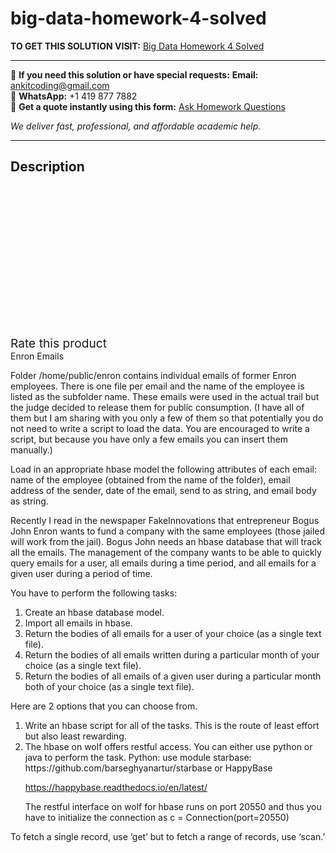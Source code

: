 # big-data-homework-4-solved
**TO GET THIS SOLUTION VISIT:** [Big Data Homework 4 Solved](https://www.ankitcodinghub.com/product/big-data-homework-4-solved/)


---

📩 **If you need this solution or have special requests:** **Email:** ankitcoding@gmail.com  
📱 **WhatsApp:** +1 419 877 7882  
📄 **Get a quote instantly using this form:** [Ask Homework Questions](https://www.ankitcodinghub.com/services/ask-homework-questions/)

*We deliver fast, professional, and affordable academic help.*

---

<h2>Description</h2>



<div class="kk-star-ratings kksr-auto kksr-align-center kksr-valign-top" data-payload="{&quot;align&quot;:&quot;center&quot;,&quot;id&quot;:&quot;101430&quot;,&quot;slug&quot;:&quot;default&quot;,&quot;valign&quot;:&quot;top&quot;,&quot;ignore&quot;:&quot;&quot;,&quot;reference&quot;:&quot;auto&quot;,&quot;class&quot;:&quot;&quot;,&quot;count&quot;:&quot;0&quot;,&quot;legendonly&quot;:&quot;&quot;,&quot;readonly&quot;:&quot;&quot;,&quot;score&quot;:&quot;0&quot;,&quot;starsonly&quot;:&quot;&quot;,&quot;best&quot;:&quot;5&quot;,&quot;gap&quot;:&quot;4&quot;,&quot;greet&quot;:&quot;Rate this product&quot;,&quot;legend&quot;:&quot;0\/5 - (0 votes)&quot;,&quot;size&quot;:&quot;24&quot;,&quot;title&quot;:&quot;Big Data Homework 4 Solved&quot;,&quot;width&quot;:&quot;0&quot;,&quot;_legend&quot;:&quot;{score}\/{best} - ({count} {votes})&quot;,&quot;font_factor&quot;:&quot;1.25&quot;}">

<div class="kksr-stars">

<div class="kksr-stars-inactive">
            <div class="kksr-star" data-star="1" style="padding-right: 4px">


<div class="kksr-icon" style="width: 24px; height: 24px;"></div>
        </div>
            <div class="kksr-star" data-star="2" style="padding-right: 4px">


<div class="kksr-icon" style="width: 24px; height: 24px;"></div>
        </div>
            <div class="kksr-star" data-star="3" style="padding-right: 4px">


<div class="kksr-icon" style="width: 24px; height: 24px;"></div>
        </div>
            <div class="kksr-star" data-star="4" style="padding-right: 4px">


<div class="kksr-icon" style="width: 24px; height: 24px;"></div>
        </div>
            <div class="kksr-star" data-star="5" style="padding-right: 4px">


<div class="kksr-icon" style="width: 24px; height: 24px;"></div>
        </div>
    </div>

<div class="kksr-stars-active" style="width: 0px;">
            <div class="kksr-star" style="padding-right: 4px">


<div class="kksr-icon" style="width: 24px; height: 24px;"></div>
        </div>
            <div class="kksr-star" style="padding-right: 4px">


<div class="kksr-icon" style="width: 24px; height: 24px;"></div>
        </div>
            <div class="kksr-star" style="padding-right: 4px">


<div class="kksr-icon" style="width: 24px; height: 24px;"></div>
        </div>
            <div class="kksr-star" style="padding-right: 4px">


<div class="kksr-icon" style="width: 24px; height: 24px;"></div>
        </div>
            <div class="kksr-star" style="padding-right: 4px">


<div class="kksr-icon" style="width: 24px; height: 24px;"></div>
        </div>
    </div>
</div>


<div class="kksr-legend" style="font-size: 19.2px;">
            <span class="kksr-muted">Rate this product</span>
    </div>
    </div>
<div class="page" title="Page 1">
<div class="layoutArea">
<div class="column">
Enron Emails

Folder /home/public/enron contains individual emails of former Enron employees. There is one file per email and the name of the employee is listed as the subfolder name. These emails were used in the actual trail but the judge decided to release them for public consumption. (I have all of them but I am sharing with you only a few of them so that potentially you do not need to write a script to load the data. You are encouraged to write a script, but because you have only a few emails you can insert them manually.)

Load in an appropriate hbase model the following attributes of each email: name of the employee (obtained from the name of the folder), email address of the sender, date of the email, send to as string, and email body as string.

Recently I read in the newspaper FakeInnovations that entrepreneur Bogus John Enron wants to fund a company with the same employees (those jailed will work from the jail). Bogus John needs an hbase database that will track all the emails. The management of the company wants to be able to quickly query emails for a user, all emails during a time period, and all emails for a given user during a period of time.

You have to perform the following tasks:

<ol>
<li>Create an hbase database model.</li>
<li>Import all emails in hbase.</li>
<li>Return the bodies of all emails for a user of your choice (as a single text file).</li>
<li>Return the bodies of all emails written during a particular month of your choice (as a single text
file).
</li>
<li>Return the bodies of all emails of a given user during a particular month both of your choice (as
a single text file).
</li>
</ol>
Here are 2 options that you can choose from.

<ol>
<li>Write an hbase script for all of the tasks. This is the route of least effort but also least rewarding.</li>
<li>The hbase on wolf offers restful access. You can either use python or java to perform the task.
Python: use module starbase: https://github.com/barseghyanartur/starbase or HappyBase

https://happybase.readthedocs.io/en/latest/

The restful interface on wolf for hbase runs on port 20550 and thus you have to initialize the connection as c = Connection(port=20550)
</li>
</ol>
To fetch a single record, use ‘get’ but to fetch a range of records, use ‘scan.’

</div>
</div>
</div>
